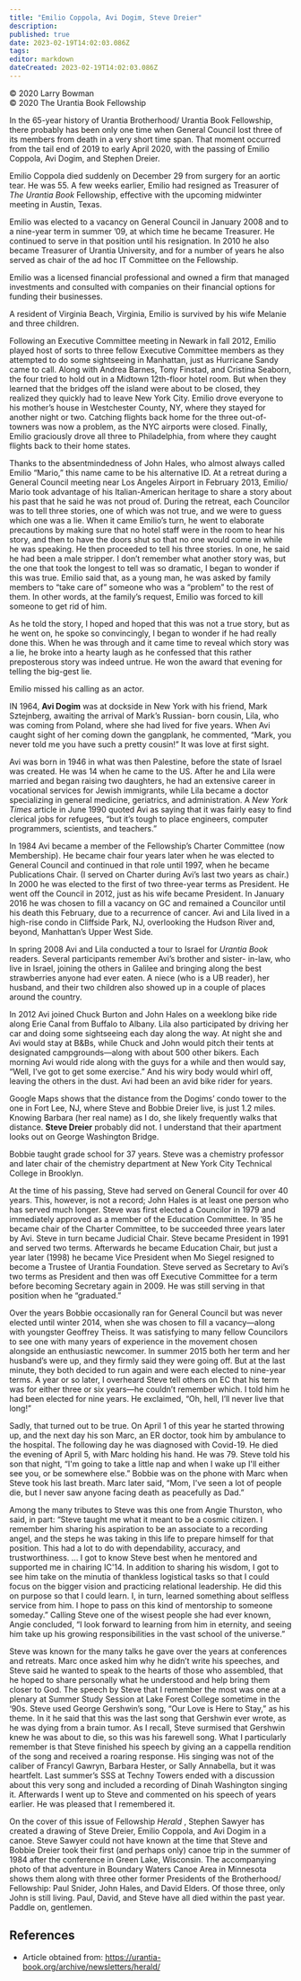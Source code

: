 ```yaml
---
title: "Emilio Coppola, Avi Dogim, Steve Dreier"
description: 
published: true
date: 2023-02-19T14:02:03.086Z
tags: 
editor: markdown
dateCreated: 2023-02-19T14:02:03.086Z
---
```


<p class="v-card v-sheet theme--light grey lighten-3 px-2">© 2020 Larry Bowman<br>© 2020 The Urantia Book Fellowship</p>

In the 65-year history of Urantia Brotherhood/ Urantia Book Fellowship, there probably has been only one time when General Council lost three of its members from death in a very short time span. That moment occurred from the tail end of 2019 to early April 2020, with the passing of Emilio Coppola, Avi Dogim, and Stephen Dreier. 

Emilio Coppola died suddenly on December 29 from surgery for an aortic tear. He was 55. A few weeks earlier, Emilio had resigned as Treasurer of _The Urantia Book_ Fellowship, effective with the upcoming midwinter meeting in Austin, Texas. 

Emilio was elected to a vacancy on General Council in January 2008 and to a nine-year term in summer ’09, at which time he became Treasurer. He continued to serve in that position until his resignation. In 2010 he also became Treasurer of Urantia University, and for a number of years he also served as chair of the ad hoc IT Committee on the Fellowship. 

Emilio was a licensed financial professional and owned a firm that managed investments and consulted with companies on their financial options for funding their businesses. 

A resident of Virginia Beach, Virginia, Emilio is survived by his wife Melanie and three children. 

Following an Executive Committee meeting in Newark in fall 2012, Emilio played host of sorts to three fellow Executive Committee members as they attempted to do some sightseeing in Manhattan, just as Hurricane Sandy came to call. Along with Andrea Barnes, Tony Finstad, and Cristina Seaborn, the four tried to hold out in a Midtown 12th-floor hotel room. But when they learned that the bridges off the island were about to be closed, they realized they quickly had to leave New York City. Emilio drove everyone to his mother’s house in Westchester County, NY, where they stayed for another night or two. Catching flights back home for the three out-of-towners was now a problem, as the NYC airports were closed. Finally, Emilio graciously drove all three to Philadelphia, from where they caught flights back to their home states. 

Thanks to the absentmindedness of John Hales, who almost always called Emilio “Mario,” this name came to be his alternative ID. At a retreat during a General Council meeting near Los Angeles Airport in February 2013, Emilio/ Mario took advantage of his Italian-American heritage to share a story about his past that he said he was not proud of. During the retreat, each Councilor was to tell three stories, one of which was not true, and we were to guess which one was a lie. When it came Emilio’s turn, he went to elaborate precautions by making sure that no hotel staff were in the room to hear his story, and then to have the doors shut so that no one would come in while he was speaking. He then proceeded to tell his three stories. In one, he said he had been a male stripper. I don’t remember what another story was, but the one that took the longest to tell was so dramatic, I began to wonder if this was true. Emilio said that, as a young man, he was asked by family members to “take care of” someone who was a “problem” to the rest of them. In other words, at the family’s request, Emilio was forced to kill someone to get rid of him. 

As he told the story, I hoped and hoped that this was not a true story, but as he went on, he spoke so convincingly, I began to wonder if he had really done this. When he was through and it came time to reveal which story was a lie, he broke into a hearty laugh as he confessed that this rather preposterous story was indeed untrue. He won the award that evening for telling the big-gest lie. 

Emilio missed his calling as an actor. 

IN 1964, **Avi Dogim** was at dockside in New York with his friend, Mark Sztejnberg, awaiting the arrival of Mark’s Russian- born cousin, Lila, who was coming from Poland, where she had lived for five years. When Avi caught sight of her coming down the gangplank, he commented, “Mark, you never told me you have such a pretty cousin!” It was love at first sight. 

Avi was born in 1946 in what was then Palestine, before the state of Israel was created. He was 14 when he came to the US. After he and Lila were married and began raising two daughters, he had an extensive career in vocational services for Jewish immigrants, while Lila became a doctor specializing in general medicine, geriatrics, and administration. A _New York Times_ article in June 1990 quoted Avi as saying that it was fairly easy to find clerical jobs for refugees, “but it’s tough to place engineers, computer programmers, scientists, and teachers.” 

In 1984 Avi became a member of the Fellowship’s Charter Committee (now Membership). He became chair four years later when he was elected to General Council and continued in that role until 1997, when he became Publications Chair. (I served on Charter during Avi’s last two years as chair.) In 2000 he was elected to the first of two three-year terms as President. He went off the Council in 2012, just as his wife became President. In January 2016 he was chosen to fill a vacancy on GC and remained a Councilor until his death this February, due to a recurrence of cancer. Avi and Lila lived in a high-rise condo in Cliffside Park, NJ, overlooking the Hudson River and, beyond, Manhattan’s Upper West Side. 

In spring 2008 Avi and Lila conducted a tour to Israel for _Urantia Book_ readers. Several participants remember Avi’s brother and sister- in-law, who live in Israel, joining the others in Galilee and bringing along the best strawberries anyone had ever eaten. A niece (who is a UB reader), her husband, and their two children also showed up in a couple of places around the country. 

In 2012 Avi joined Chuck Burton and John Hales on a weeklong bike ride along Erie Canal from Buffalo to Albany. Lila also participated by driving her car and doing some sightseeing each day along the way. At night she and Avi would stay at B&Bs, while Chuck and John would pitch their tents at designated campgrounds—along with about 500 other bikers. Each morning Avi would ride along with the guys for a while and then would say, “Well, I’ve got to get some exercise.” And his wiry body would whirl off, leaving the others in the dust. Avi had been an avid bike rider for years. 

Google Maps shows that the distance from the Dogims’ condo tower to the one in Fort Lee, NJ, where Steve and Bobbie Dreier live, is just 1.2 miles. Knowing Barbara (her real name) as I do, she likely frequently walks that distance. **Steve Dreier** probably did not. I understand that their apartment looks out on George Washington Bridge. 

Bobbie taught grade school for 37 years. Steve was a chemistry professor and later chair of the chemistry department at New York City Technical College in Brooklyn. 

At the time of his passing, Steve had served on General Council for over 40 years. This, however, is not a record; John Hales is at least one person who has served much longer. Steve was first elected a Councilor in 1979 and immediately approved as a member of the Education Committee. In ’85 he became chair of the Charter Committee, to be succeeded three years later by Avi. Steve in turn became Judicial Chair. Steve became President in 1991 and served two terms. Afterwards he became Education Chair, but just a year later (1998) he became Vice President when Mo Siegel resigned to become a Trustee of Urantia Foundation. Steve served as Secretary to Avi’s two terms as President and then was off Executive Committee for a term before becoming Secretary again in 2009. He was still serving in that position when he “graduated.” 

Over the years Bobbie occasionally ran for General Council but was never elected until winter 2014, when she was chosen to fill a vacancy—along with youngster Geoffrey Theiss. It was satisfying to many fellow Councilors to see one with many years of experience in the movement chosen alongside an enthusiastic newcomer. In summer 2015 both her term and her husband’s were up, and they firmly said they were going off. But at the last minute, they both decided to run again and were each elected to nine-year terms. A year or so later, I overheard Steve tell others on EC that his term was for either three or six years—he couldn’t remember which. I told him he had been elected for nine years. He exclaimed, “Oh, hell, I’ll never live that long!” 

Sadly, that turned out to be true. On April 1 of this year he started throwing up, and the next day his son Marc, an ER doctor, took him by ambulance to the hospital. The following day he was diagnosed with Covid-19. He died the evening of April 5, with Marc holding his hand. He was 79. Steve told his son that night, “I'm going to take a little nap and when I wake up I'll either see you, or be somewhere else.” Bobbie was on the phone with Marc when Steve took his last breath. Marc later said, “Mom, I've seen a lot of people die, but I never saw anyone facing death as peacefully as Dad.” 

Among the many tributes to Steve was this one from Angie Thurston, who said, in part: “Steve taught me what it meant to be a cosmic citizen. I remember him sharing his aspiration to be an associate to a recording angel, and the steps he was taking in this life to prepare himself for that position. This had a lot to do with dependability, accuracy, and trustworthiness. ... I got to know Steve best when he mentored and supported me in chairing IC'14. In addition to sharing his wisdom, I got to see him take on the minutia of thankless logistical tasks so that I could focus on the bigger vision and practicing relational leadership. He did this on purpose so that I could learn. I, in turn, learned something about selfless service from him. I hope to pass on this kind of mentorship to someone someday.” Calling Steve one of the wisest people she had ever known, Angie concluded, “I look forward to learning from him in eternity, and seeing him take up his growing responsibilities in the vast school of the universe.” 

Steve was known for the many talks he gave over the years at conferences and retreats. Marc once asked him why he didn’t write his speeches, and Steve said he wanted to speak to the hearts of those who assembled, that he hoped to share personally what he understood and help bring them closer to God. The speech by Steve that I remember the most was one at a plenary at Summer Study Session at Lake Forest College sometime in the ‘90s. Steve used George Gershwin’s song, “Our Love is Here to Stay,” as his theme. In it he said that this was the last song that Gershwin ever wrote, as he was dying from a brain tumor. As I recall, Steve surmised that Gershwin knew he was about to die, so this was his farewell song. What I particularly remember is that Steve finished his speech by giving an a cappella rendition of the song and received a roaring response. His singing was not of the caliber of Francyl Gawryn, Barbara Hester, or Sally Annabella, but it was heartfelt. Last summer’s SSS at Techny Towers ended with a discussion about this very song and included a recording of Dinah Washington singing it. Afterwards I went up to Steve and commented on his speech of years earlier. He was pleased that I remembered it. 

On the cover of this issue of Fellowship _Herald_ , Stephen Sawyer has created a drawing of Steve Dreier, Emilio Coppola, and Avi Dogim in a canoe. Steve Sawyer could not have known at the time that Steve and Bobbie Dreier took their first (and perhaps only) canoe trip in the summer of 1984 after the conference in Green Lake, Wisconsin. The accompanying photo of that adventure in Boundary Waters Canoe Area in Minnesota shows them along with three other former Presidents of the Brotherhood/ Fellowship: Paul Snider, John Hales, and David Elders. Of those three, only John is still living. Paul, David, and Steve have all died within the past year. Paddle on, gentlemen. 

## References

- Article obtained from: https://urantia-book.org/archive/newsletters/herald/